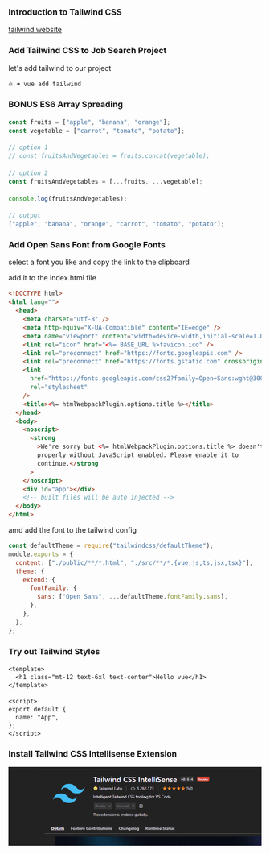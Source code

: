 ### Introduction to Tailwind CSS

[tailwind website](https://tailwindcss.com/)

### Add Tailwind CSS to Job Search Project

let's add tailwind to our project

```bash
🔥 ➜ vue add tailwind
```

### BONUS ES6 Array Spreading

```js
const fruits = ["apple", "banana", "orange"];
const vegetable = ["carrot", "tomato", "potato"];

// option 1
// const fruitsAndVegetables = fruits.concat(vegetable);

// option 2
const fruitsAndVegetables = [...fruits, ...vegetable];

console.log(fruitsAndVegetables);

// output
["apple", "banana", "orange", "carrot", "tomato", "potato"];
```

### Add Open Sans Font from Google Fonts

select a font you like and copy the link to the clipboard

add it to the index.html file

```html
<!DOCTYPE html>
<html lang="">
  <head>
    <meta charset="utf-8" />
    <meta http-equiv="X-UA-Compatible" content="IE=edge" />
    <meta name="viewport" content="width=device-width,initial-scale=1.0" />
    <link rel="icon" href="<%= BASE_URL %>favicon.ico" />
    <link rel="preconnect" href="https://fonts.googleapis.com" />
    <link rel="preconnect" href="https://fonts.gstatic.com" crossorigin />
    <link
      href="https://fonts.googleapis.com/css2?family=Open+Sans:wght@300;400;500;600;700;800&display=swap"
      rel="stylesheet"
    />
    <title><%= htmlWebpackPlugin.options.title %></title>
  </head>
  <body>
    <noscript>
      <strong
        >We're sorry but <%= htmlWebpackPlugin.options.title %> doesn't work
        properly without JavaScript enabled. Please enable it to
        continue.</strong
      >
    </noscript>
    <div id="app"></div>
    <!-- built files will be auto injected -->
  </body>
</html>
```

amd add the font to the tailwind config

```js
const defaultTheme = require("tailwindcss/defaultTheme");
module.exports = {
  content: ["./public/**/*.html", "./src/**/*.{vue,js,ts,jsx,tsx}"],
  theme: {
    extend: {
      fontFamily: {
        sans: ["Open Sans", ...defaultTheme.fontFamily.sans],
      },
    },
  },
};
```

### Try out Tailwind Styles

```vue
<template>
  <h1 class="mt-12 text-6xl text-center">Hello vue</h1>
</template>

<script>
export default {
  name: "App",
};
</script>
```

### Install Tailwind CSS Intellisense Extension

![](../3.Intro_to_Tailwind_CSS/assets/images/1.png)
